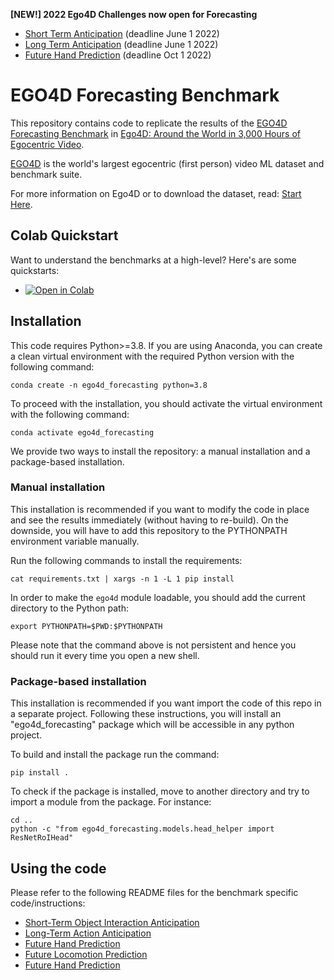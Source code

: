 **[NEW!] 2022 Ego4D Challenges now open for Forecasting**
- [Short Term Anticipation](https://eval.ai/web/challenges/challenge-page/1623/overview) (deadline June 1 2022)
- [Long Term Anticipation](https://eval.ai/web/challenges/challenge-page/1598/overview) (deadline June 1 2022)
- [Future Hand Prediction](https://eval.ai/web/challenges/challenge-page/1630/overview) (deadline Oct 1 2022)


# EGO4D Forecasting Benchmark

This repository contains code to replicate the results of the [EGO4D Forecasting Benchmark](https://ego4d-data.org/docs/benchmarks/forecasting/) in [Ego4D: Around the World in 3,000 Hours of Egocentric Video](https://arxiv.org/abs/2110.07058).

[EGO4D](https://ego4d-data.org/docs/) is the world's largest egocentric (first person) video ML dataset and benchmark suite.

For more information on Ego4D or to download the dataset, read: [Start Here](https://ego4d-data.org/docs/start-here/).

## Colab Quickstart

Want to understand the benchmarks at a high-level? Here's are some quickstarts:
- [![Open in Colab][Colab Badge]](https://colab.research.google.com/drive/1Ok_6F1O6K8kX1S4sEnU62HoOBw_CPngR?usp=sharing)

## Installation
This code requires Python>=3.8. If you are using Anaconda, you can create a clean virtual environment with the required Python version with the following command:

`conda create -n ego4d_forecasting python=3.8`

To proceed with the installation, you should activate the virtual environment with the following command:

`conda activate ego4d_forecasting`

We provide two ways to install the repository: a manual installation and a package-based installation. 
### Manual installation
This installation is recommended if you want to modify the code in place and see the results immediately (without having to re-build). On the downside, you will have to add this repository to the PYTHONPATH environment variable manually.

Run the following commands to install the requirements:

`cat requirements.txt | xargs -n 1 -L 1 pip install`

In order to make the `ego4d` module loadable, you should add the current directory to the Python path:

`export PYTHONPATH=$PWD:$PYTHONPATH`

Please note that the command above is not persistent and hence you should run it every time you open a new shell.

### Package-based installation
This installation is recommended if you want import the code of this repo in a separate project. Following these instructions, you will install an "ego4d_forecasting" package which will be accessible in any python project.

To build and install the package run the command:

`pip install .`

To check if the package is installed, move to another directory and try to import a module from the package. For instance:

```
cd ..
python -c "from ego4d_forecasting.models.head_helper import ResNetRoIHead"
```
## Using the code
Please refer to the following README files for the benchmark specific code/instructions:
 * [Short-Term Object Interaction Anticipation](SHORT_TERM_ANTICIPATION.md)
 * [Long-Term Action Anticipation](LONG_TERM_ANTICIPATION.md)
 * [Future Hand Prediction](Ego4D-Future-Hand-Prediction/README.md)
 * [Future Locomotion Prediction](Ego4D-Future-Locomotion/README.md)
 * [Future Hand Prediction](Ego4D-Future-Hand-Prediction/README.md)

[Colab Badge]:          https://colab.research.google.com/assets/colab-badge.svg
